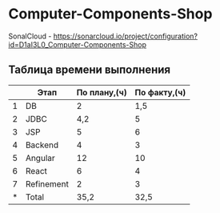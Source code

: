 # Computer-Components-Shop
SonalCloud - https://sonarcloud.io/project/configuration?id=D1aI3L0_Computer-Components-Shop
## Таблица времени выполнения
| |Этап|По плану,(ч)|По факту,(ч)|
|---|-----|-----|-----|
|1|DB|2|1,5|
|2|JDBC|4,2|5|
|3|JSP|5|6|
|4|Backend|4|3|
|5|Angular|12|10|
|6|React|6|4|
|7|Refinement|2|3|
|*|Total|35,2|32,5|